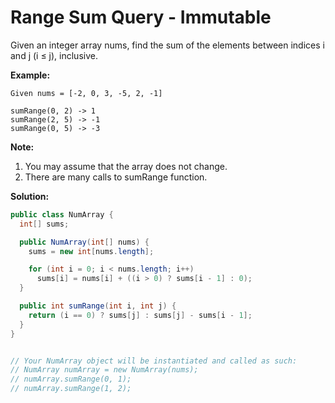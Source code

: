 # Range Sum Query - Immutable

Given an integer array nums, find the sum of the elements between indices i and j (i ≤ j), inclusive.

**Example:**
```
Given nums = [-2, 0, 3, -5, 2, -1]

sumRange(0, 2) -> 1
sumRange(2, 5) -> -1
sumRange(0, 5) -> -3
```

**Note:**

1. You may assume that the array does not change.
2. There are many calls to sumRange function.

**Solution:**
```java
public class NumArray {
  int[] sums;

  public NumArray(int[] nums) {
    sums = new int[nums.length];

    for (int i = 0; i < nums.length; i++)
      sums[i] = nums[i] + ((i > 0) ? sums[i - 1] : 0);
  }

  public int sumRange(int i, int j) {
    return (i == 0) ? sums[j] : sums[j] - sums[i - 1];
  }
}


// Your NumArray object will be instantiated and called as such:
// NumArray numArray = new NumArray(nums);
// numArray.sumRange(0, 1);
// numArray.sumRange(1, 2);
```